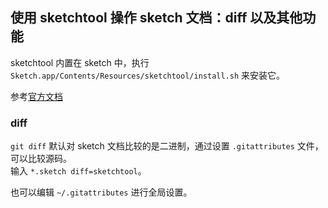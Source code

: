 ## 使用 sketchtool 操作 sketch 文档：diff 以及其他功能

sketchtool 内置在 sketch 中，执行 `Sketch.app/Contents/Resources/sketchtool/install.sh` 来安装它。

参考[官方文档](https://www.sketchapp.com/tool/)

### diff

`git diff` 默认对 sketch 文档比较的是二进制，通过设置 `.gitattributes` 文件，可以比较源码。  
输入 `*.sketch diff=sketchtool`。

也可以编辑 `~/.gitattributes` 进行全局设置。
